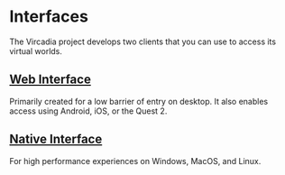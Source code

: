 # Interfaces

The Vircadia project develops two clients that you can use to access its virtual worlds.

## [Web Interface](./web/)

Primarily created for a low barrier of entry on desktop. It also enables access using Android, iOS, or the Quest 2.

## [Native Interface](./native/)

For high performance experiences on Windows, MacOS, and Linux.
